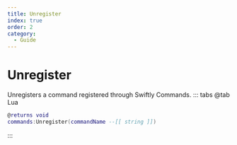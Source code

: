 ```yaml
---
title: Unregister
index: true
order: 2
category:
  - Guide
---
```


# Unregister
Unregisters a command registered through Swiftly Commands.
::: tabs
@tab Lua
```lua
@returns void
commands:Unregister(commandName --[[ string ]])
```

:::